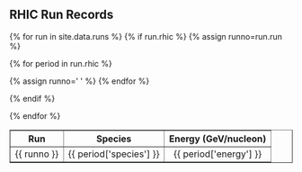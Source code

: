 ## RHIC Run Records
<table width="100%" border="1">
<tr>
<th style="text-align:center">Run</th>
<th style="text-align:center">Species</th>
<th style="text-align:center">Energy (GeV/nucleon)</th>
</tr>

{% for run in site.data.runs %}
{% if run.rhic %}
{% assign runno=run.run %}

{% for period in run.rhic %}
<tr>
<td style="text-align:center">{{ runno }}</td>
<td style="text-align:center">{{ period['species'] }}</td>
<td style="text-align:center">{{ period['energy'] }}</td>
</tr>
{% assign runno=' ' %}
{% endfor %}

{% endif %}

{% endfor %}
